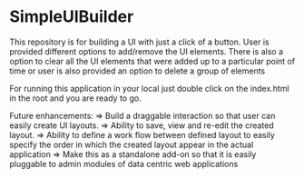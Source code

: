 # SimpleUIBuilder
This repository is for building a UI with just a click of a button. User is provided different options to add/remove the UI elements. There is also a option to clear all the UI elements that were added up to a particular point of time or user is also provided an option to delete a group of elements

For running this application in your local just double click on the index.html in the root and you are ready to go.

Future enhancements:
=> Build a draggable interaction so that user can easily create UI layouts.
=> Ability to save, view and re-edit the created layout. 
=> Ability to define a work flow between defined layout to easily specify the order in which the created layout appear in the actual application
=> Make this as a standalone add-on so that it is easily pluggable to admin modules of data centric web applications
